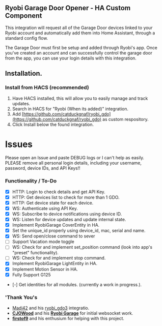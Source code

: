 ## Ryobi Garage Door Opener - HA Custom Component

This integration will request all of the Garage Door devices linked to your Ryobi account and automatically add them into Home Assistant, through a standard config flow.

The Garage Door must first be setup and added through Ryobi's app. Once you've created an account and can successfully control the garage door from the app, you can use your login details with this integration.

## Installation.

### Install from HACS (recommended)

1. Have HACS installed, this will allow you to easily manage and track updates.
2. Search in HACS for "Ryobi (When its added)" integration.
3. Add [https://github.com/catduckgnaf/ryobi_gdo](https://github.com/catduckgnaf/ryobi_gdo) as custom respository.
4. Click Install below the found integration.

# Issues

Please open an Issue and paste DEBUG logs or I can't help as easily. PLEASE remove all personal login details, including your username, password, device IDs, and API Keys!!



### Functionality / To-Do 
 - [x] HTTP: Login to check details and get API Key.
 - [x] HTTP: Get devices list to check for more than 1 GDO.
 - [x] HTTP: Get device state for each device.
 - [x] WS: Authenticate using API Key.
 - [x] WS: Subscribe to device notifications using device ID.  
 - [x] WS: Listen for device updates and update internal state.
 - [x] Implement RyobiGarage CoverEntity in HA.
 - [x] Set the unique_id properly using device_id, mac, serial and name.
 - [x] WS: Send open/close command to sever
 - [ ] Support Vacation mode toggle
 - [ ] WS: Check for and implement set_position command (look into app's "preset" functionality).
 - [ ] WS: Check for and implement stop command.
 - [x] Implement RyobiGarage LightEntity in HA.
 - [x] Implement Motion Sensor in HA.
 - [x] Fully Support G125
 - [-] Get identities for all modules. (currently a work in progress.).
### 'Thank You's
 - [Madj42](https://github.com/Madj42) and his [ryobi_gdo3](https://github.com/Madj42/ryobi_gdo3) integratio.
 - [**CJOWood**](https://github.com//CJOWood/) and his [**Ryobi Garage**](https://github.com/CJOWood/ryobi_garage/) for initial websocket work.
 - [**firstof9**](https://github.com//firstof9/) and his enthusium for helping with this project.
